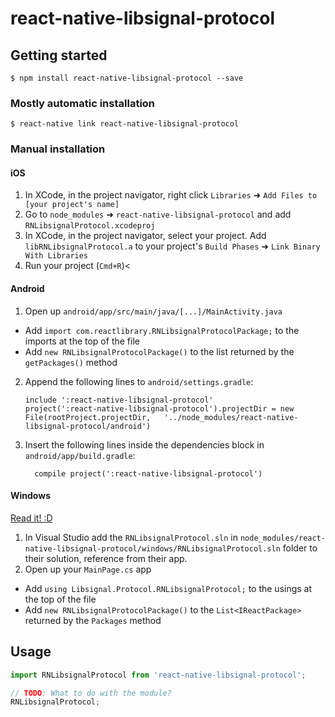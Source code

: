 
# react-native-libsignal-protocol

## Getting started

`$ npm install react-native-libsignal-protocol --save`

### Mostly automatic installation

`$ react-native link react-native-libsignal-protocol`

### Manual installation


#### iOS

1. In XCode, in the project navigator, right click `Libraries` ➜ `Add Files to [your project's name]`
2. Go to `node_modules` ➜ `react-native-libsignal-protocol` and add `RNLibsignalProtocol.xcodeproj`
3. In XCode, in the project navigator, select your project. Add `libRNLibsignalProtocol.a` to your project's `Build Phases` ➜ `Link Binary With Libraries`
4. Run your project (`Cmd+R`)<

#### Android

1. Open up `android/app/src/main/java/[...]/MainActivity.java`
  - Add `import com.reactlibrary.RNLibsignalProtocolPackage;` to the imports at the top of the file
  - Add `new RNLibsignalProtocolPackage()` to the list returned by the `getPackages()` method
2. Append the following lines to `android/settings.gradle`:
  	```
  	include ':react-native-libsignal-protocol'
  	project(':react-native-libsignal-protocol').projectDir = new File(rootProject.projectDir, 	'../node_modules/react-native-libsignal-protocol/android')
  	```
3. Insert the following lines inside the dependencies block in `android/app/build.gradle`:
  	```
      compile project(':react-native-libsignal-protocol')
  	```

#### Windows
[Read it! :D](https://github.com/ReactWindows/react-native)

1. In Visual Studio add the `RNLibsignalProtocol.sln` in `node_modules/react-native-libsignal-protocol/windows/RNLibsignalProtocol.sln` folder to their solution, reference from their app.
2. Open up your `MainPage.cs` app
  - Add `using Libsignal.Protocol.RNLibsignalProtocol;` to the usings at the top of the file
  - Add `new RNLibsignalProtocolPackage()` to the `List<IReactPackage>` returned by the `Packages` method


## Usage
```javascript
import RNLibsignalProtocol from 'react-native-libsignal-protocol';

// TODO: What to do with the module?
RNLibsignalProtocol;
```
  